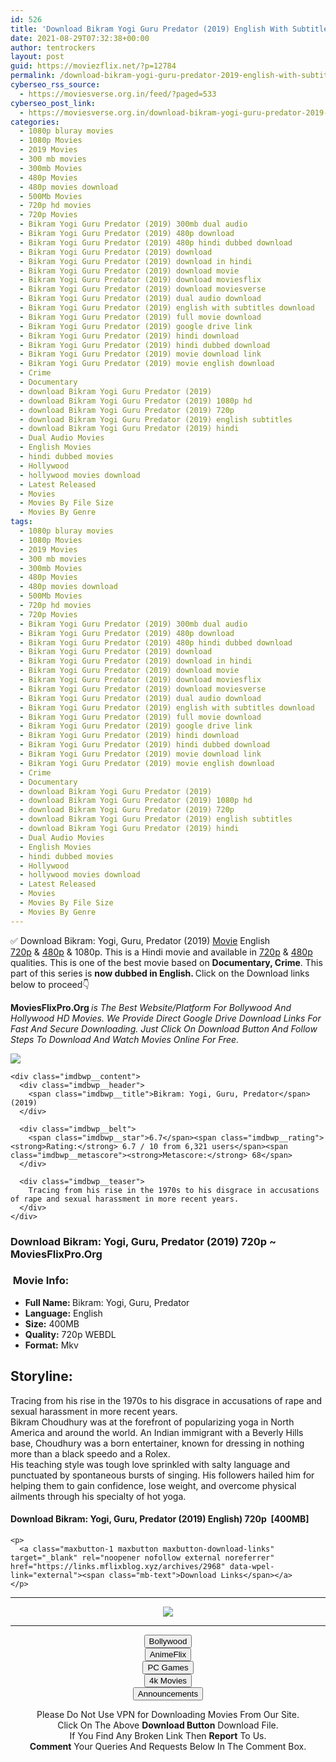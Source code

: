 ```yaml
---
id: 526
title: 'Download Bikram Yogi Guru Predator (2019) English With Subtitles 720p [400MB]'
date: 2021-08-29T07:32:38+00:00
author: tentrockers
layout: post
guid: https://moviezflix.net/?p=12784
permalink: /download-bikram-yogi-guru-predator-2019-english-with-subtitles-720p-400mb/
cyberseo_rss_source:
  - https://moviesverse.org.in/feed/?paged=533
cyberseo_post_link:
  - https://moviesverse.org.in/download-bikram-yogi-guru-predator-2019-english-720p/
categories:
  - 1080p bluray movies
  - 1080p Movies
  - 2019 Movies
  - 300 mb movies
  - 300mb Movies
  - 480p Movies
  - 480p movies download
  - 500Mb Movies
  - 720p hd movies
  - 720p Movies
  - Bikram Yogi Guru Predator (2019) 300mb dual audio
  - Bikram Yogi Guru Predator (2019) 480p download
  - Bikram Yogi Guru Predator (2019) 480p hindi dubbed download
  - Bikram Yogi Guru Predator (2019) download
  - Bikram Yogi Guru Predator (2019) download in hindi
  - Bikram Yogi Guru Predator (2019) download movie
  - Bikram Yogi Guru Predator (2019) download moviesflix
  - Bikram Yogi Guru Predator (2019) download moviesverse
  - Bikram Yogi Guru Predator (2019) dual audio download
  - Bikram Yogi Guru Predator (2019) english with subtitles download
  - Bikram Yogi Guru Predator (2019) full movie download
  - Bikram Yogi Guru Predator (2019) google drive link
  - Bikram Yogi Guru Predator (2019) hindi download
  - Bikram Yogi Guru Predator (2019) hindi dubbed download
  - Bikram Yogi Guru Predator (2019) movie download link
  - Bikram Yogi Guru Predator (2019) movie english download
  - Crime
  - Documentary
  - download Bikram Yogi Guru Predator (2019)
  - download Bikram Yogi Guru Predator (2019) 1080p hd
  - download Bikram Yogi Guru Predator (2019) 720p
  - download Bikram Yogi Guru Predator (2019) english subtitles
  - download Bikram Yogi Guru Predator (2019) hindi
  - Dual Audio Movies
  - English Movies
  - hindi dubbed movies
  - Hollywood
  - hollywood movies download
  - Latest Released
  - Movies
  - Movies By File Size
  - Movies By Genre
tags:
  - 1080p bluray movies
  - 1080p Movies
  - 2019 Movies
  - 300 mb movies
  - 300mb Movies
  - 480p Movies
  - 480p movies download
  - 500Mb Movies
  - 720p hd movies
  - 720p Movies
  - Bikram Yogi Guru Predator (2019) 300mb dual audio
  - Bikram Yogi Guru Predator (2019) 480p download
  - Bikram Yogi Guru Predator (2019) 480p hindi dubbed download
  - Bikram Yogi Guru Predator (2019) download
  - Bikram Yogi Guru Predator (2019) download in hindi
  - Bikram Yogi Guru Predator (2019) download movie
  - Bikram Yogi Guru Predator (2019) download moviesflix
  - Bikram Yogi Guru Predator (2019) download moviesverse
  - Bikram Yogi Guru Predator (2019) dual audio download
  - Bikram Yogi Guru Predator (2019) english with subtitles download
  - Bikram Yogi Guru Predator (2019) full movie download
  - Bikram Yogi Guru Predator (2019) google drive link
  - Bikram Yogi Guru Predator (2019) hindi download
  - Bikram Yogi Guru Predator (2019) hindi dubbed download
  - Bikram Yogi Guru Predator (2019) movie download link
  - Bikram Yogi Guru Predator (2019) movie english download
  - Crime
  - Documentary
  - download Bikram Yogi Guru Predator (2019)
  - download Bikram Yogi Guru Predator (2019) 1080p hd
  - download Bikram Yogi Guru Predator (2019) 720p
  - download Bikram Yogi Guru Predator (2019) english subtitles
  - download Bikram Yogi Guru Predator (2019) hindi
  - Dual Audio Movies
  - English Movies
  - hindi dubbed movies
  - Hollywood
  - hollywood movies download
  - Latest Released
  - Movies
  - Movies By File Size
  - Movies By Genre
---
```

<div class="thecontent clearfix">
  <p>
    ✅ Download Bikram: Yogi, Guru, Predator (2019) <a href="https://moviesverse.org.in/category/movies/" data-wpel-link="internal">Movie</a> English <a href="https://moviesverse.org.in/720p-movies/" data-wpel-link="internal">720p</a>&nbsp;&&nbsp;<a href="https://moviesverse.org.in/480p-movies/" data-wpel-link="internal">480p</a> & 1080p. This is a Hindi movie and available in <a href="https://moviesverse.org.in/720p-movies/" data-wpel-link="internal">720p</a>&nbsp;&&nbsp;<a href="https://moviesverse.org.in/480p-movies/" data-wpel-link="internal">480p</a> qualities. This is one of the best movie based on <strong>Documentary, Crime</strong>. This part of this series is <strong>now dubbed in <span>English. </span></strong><span>Click on the Download links below to proceed👇</span>
  </p>
  
  <p>
    <strong><span>MoviesFlixPro.Org&nbsp;</span></strong><em>is The Best Website/Platform For Bollywood And Hollywood HD Movies. We Provide Direct Google Drive Download Links For Fast And Secure Downloading. Just Click On Download Button And Follow Steps To&nbsp;Download And Watch Movies Online For Free.</em>
  </p>
  
  <div class="imdbwp imdbwp--movie dark">
    <div class="imdbwp__thumb">
      <a class="imdbwp__link" target="_blank" title="Bikram: Yogi, Guru, Predator" href="https://www.imdb.com/title/tt10883004/" rel="nofollow external noopener noreferrer" data-wpel-link="external"><img class="imdbwp__img" src="https://m.media-amazon.com/images/M/MV5BNGEzNjU0MTQtNDNlNS00Y2U5LWE5ZmItYWMxNjVhOTRhMzM2XkEyXkFqcGdeQXVyMTkxNjUyNQ@@._V1_SX300.jpg" /></a>
    </div>
    
    <div class="imdbwp__content">
      <div class="imdbwp__header">
        <span class="imdbwp__title">Bikram: Yogi, Guru, Predator</span> (2019)
      </div>
      
      <div class="imdbwp__belt">
        <span class="imdbwp__star">6.7</span><span class="imdbwp__rating"><strong>Rating:</strong> 6.7 / 10 from 6,321 users</span><span class="imdbwp__metascore"><strong>Metascore:</strong> 68</span>
      </div>
      
      <div class="imdbwp__teaser">
        Tracing from his rise in the 1970s to his disgrace in accusations of rape and sexual harassment in more recent years.
      </div>
    </div>
  </div>
  
  <h3>
    <span>Download Bikram: Yogi, Guru, Predator (2019) 720p ~ MoviesFlixPro.Org</span>
  </h3>
  
  <h3>
    <span>&nbsp;Movie Info:&nbsp;</span>
  </h3>
  
  <ul>
    <li>
      <strong>Full Name: </strong>Bikram: Yogi, Guru, Predator
    </li>
    <li>
      <strong>Language:</strong> English
    </li>
    <li>
      <strong>Size:</strong> 400MB
    </li>
    <li>
      <strong>Quality:</strong> 720p WEBDL
    </li>
    <li>
      <strong>Format:</strong>&nbsp;Mkv
    </li>
  </ul>
  
  <h2>
    <span>Storyline:</span>
  </h2>
  
  <div class="summary_text">
    Tracing from his rise in the 1970s to his disgrace in accusations of rape and sexual harassment in more recent years.
  </div>
  
  <div>
    Bikram Choudhury was at the forefront of popularizing yoga in North America and around the world. An Indian immigrant with a Beverly Hills base, Choudhury was a born entertainer, known for dressing in nothing more than a black speedo and a Rolex.
  </div>
  
  <div>
    His teaching style was tough love sprinkled with salty language and punctuated by spontaneous bursts of singing. His followers hailed him for helping them to gain confidence, lose weight, and overcome physical ailments through his specialty of hot yoga.
  </div>
  
  <div class="inline canwrap">
    <h4>
      <span>Download Bikram: Yogi, Guru, Predator (2019) English) 72</span><span>0p&nbsp; [400MB]</span>
    </h4>
    
    <p>
      <a class="maxbutton-1 maxbutton maxbutton-download-links" target="_blank" rel="noopener nofollow external noreferrer" href="https://links.mflixblog.xyz/archives/2968" data-wpel-link="external"><span class="mb-text">Download Links</span></a>
    </p>
  </div>
</div>

<center>
  </p> 
  
  <hr />
  
  <p>
    <a href="http://gdrivepro.xyz/join.php" data-wpel-link="external" target="_blank" rel="nofollow external noopener noreferrer"><img src="https://i.imgur.com/FhMdWdW.png" /></a>
  </p>
  
  <hr />
  
  <p>
    <a href="https://dogemovies.xyz" target="_blank" data-wpel-link="external" rel="nofollow external noopener noreferrer"><button class="button button5">Bollywood</button></a><br /> <a href="https://animeflix.in" target="_blank" data-wpel-link="external" rel="nofollow external noopener noreferrer"><button class="button button5">AnimeFlix</button></a><br /> <a href="https://gamesflix.net/" target="_blank" data-wpel-link="external" rel="nofollow external noopener noreferrer"><button class="button button5">PC Games</button></a><br /> <a href="https://uhdmovies.in" target="_blank" data-wpel-link="external" rel="nofollow external noopener noreferrer"><button class="button button5">4k Movies</button></a><br /> <a href="https://moviesverse.org.in/announcements/" target="_blank" data-wpel-link="internal" rel="noopener"><button class="button button5">Announcements</button></a>
  </p>
  
  <div class="alert alert-danger">
    Please Do Not Use VPN for Downloading Movies From Our Site.
  </div>
  
  <div class="alert alert-success">
    Click On The Above <strong>Download Button</strong> Download File.
  </div>
  
  <div class="alert alert-warning">
    If You Find Any Broken Link Then <strong>Report</strong> To Us.
  </div>
  
  <div class="alert alert-info">
    <strong>Comment</strong> Your Queries And Requests Below In The Comment Box.
  </div>
  
  <p>
    </center>
  </p>